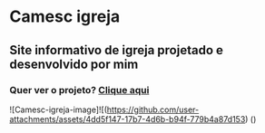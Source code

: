 # Camesc igreja
## Site informativo de igreja projetado e desenvolvido por mim
### Quer ver o projeto? <a href="https://eliasafecode.github.io/Camesc-igreja/index.html">Clique aqui</a>
![Camesc-igreja-image]![(https://github.com/user-attachments/assets/4dd5f147-17b7-4d6b-b94f-779b4a87d153)
()

